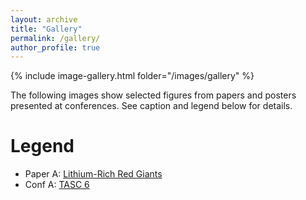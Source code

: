 ```yaml
---
layout: archive
title: "Gallery"
permalink: /gallery/
author_profile: true
---
```


<!-- {% include base_path %} -->
{% include image-gallery.html folder="/images/gallery" %}

The following images show selected figures from papers and posters presented at conferences. See caption and legend below for details.

Legend
======
* Paper A: [Lithium-Rich Red Giants]()
* Conf A: [TASC 6](https://fys.kuleuven.be/ster/events/conferences/2020/tasc6)


<!-- <div class="half">
  <div> 
    <img src="../images/tasc6_poster_lithium.jpeg" alt="" width="50%">
    <p>Poster presented at <a href="https://fys.kuleuven.be/ster/events/conferences/2020/tasc6">TASC 6</a>.</p>
  </div>
  <div> 
    <img src="../images/tasc6_poster_catalog.jpeg" alt="" width="50%">
    <p>Poster presented at <a href="https://fys.kuleuven.be/ster/events/conferences/2020/tasc6">TASC 6</a>.</p>
  </div>
  <div> 
    <img src="../images/w_vs_m_example.png" alt="" width="50%">
    <p>Figure 5 from paper on <a href="">lithium-rich red giants</a>.</p>
  </div>
  <div> 
    <img src="../images/ruwe.png" alt="" width="50%">
    <p>Figure 17 from paper on <a href="">lithium-rich red giants</a>.</p>
  </div>
</div> -->
